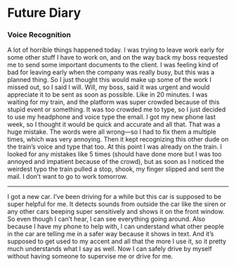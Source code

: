 # Future Diary
### Voice Recognition

A lot of horrible things happened today. I was trying to leave work early for some other stuff I have to work on, and on the way back my boss requested me to send some important documents to the client. I was feeling kind of bad for leaving early when the company was really busy, but this was a planned thing. So I just thought this would make up some of the work I missed out, so I said I will. Will, my boss, said it was urgent and would appreciate it to be sent as soon as possible. Like in 20 minutes. I was waiting for my train, and the platform was super crowded because of this stupid event or something. It was too crowded me to type, so I just decided to use my headphone and voice type the email. I got my new phone last week, so I thought it would be quick and accurate and all that. That was a huge mistake. The words were all wrong—so I had to fix them a multiple times, which was very annoying. Then it kept recognizing this other dude on the train’s voice and type that too. At this point I was already on the train. I looked for any mistakes like 5 times (should have done more but I was too annoyed and impatient because of the crowd), but as soon as I noticed the weirdest typo the train pulled a stop, shook, my finger slipped and sent the mail. I don’t want to go to work tomorrow.



---





I got a new car. I’ve been driving for a while but this car is supposed to be super helpful for me. It detects sounds from outside the car like the siren or any other cars beeping super sensitively and shows it on the front window. So even though I can’t hear, I can see everything going around. Also because I have my phone to help with, I can understand what other people in the car are telling me in a safer way because it shows in text. And it’s supposed to get used to my accent and all that the more I use it, so it pretty much understands what I say as well. Now I can safely drive by myself without having someone to supervise me or drive for me.
